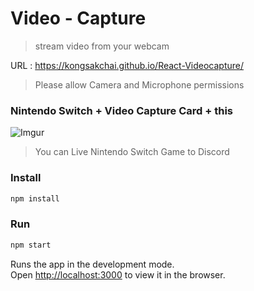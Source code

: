 # Video - Capture

> stream video from your webcam

URL : https://kongsakchai.github.io/React-Videocapture/

> Please allow Camera and Microphone permissions

### Nintendo Switch + Video Capture Card + this

![Imgur](https://i.imgur.com/41TxiJb.png)

> You can Live Nintendo Switch Game to Discord

### Install

```sh
npm install
```

### Run

```sh
npm start
```

Runs the app in the development mode.\
Open [http://localhost:3000](http://localhost:3000) to view it in the browser.

